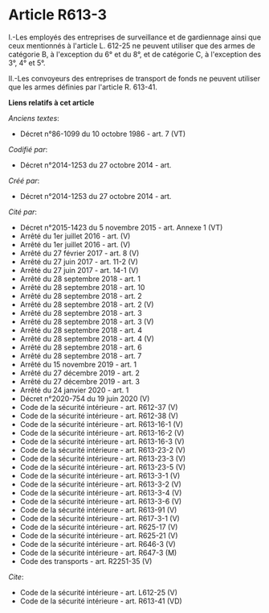 # Article R613-3

I.-Les employés des entreprises de surveillance et de gardiennage ainsi que ceux mentionnés à l'article L. 612-25 ne peuvent
utiliser que des armes de catégorie B, à l'exception du 6° et du 8°, et de catégorie C, à l'exception des 3°, 4° et 5°. 

II.-Les convoyeurs des entreprises de transport de fonds ne peuvent utiliser que les armes définies par l'article R. 613-41.

**Liens relatifs à cet article**

_Anciens textes_:

  - Décret n°86-1099 du 10 octobre 1986 - art. 7 (VT)

_Codifié par_:

  - Décret n°2014-1253 du 27 octobre 2014 - art.

_Créé par_:

  - Décret n°2014-1253 du 27 octobre 2014 - art.

_Cité par_:

  - Décret n°2015-1423 du 5 novembre 2015 - art. Annexe 1 (VT)
  - Arrêté du 1er juillet 2016 - art.   (V)
  - Arrêté du 1er juillet 2016 - art. (V)
  - Arrêté du 27 février 2017 - art. 8 (V)
  - Arrêté du 27 juin 2017 - art. 11-2 (V)
  - Arrêté du 27 juin 2017 - art. 14-1 (V)
  - Arrêté du 28 septembre 2018 - art. 1
  - Arrêté du 28 septembre 2018 - art. 10
  - Arrêté du 28 septembre 2018 - art. 2
  - Arrêté du 28 septembre 2018 - art. 2 (V)
  - Arrêté du 28 septembre 2018 - art. 3
  - Arrêté du 28 septembre 2018 - art. 3 (V)
  - Arrêté du 28 septembre 2018 - art. 4
  - Arrêté du 28 septembre 2018 - art. 4 (V)
  - Arrêté du 28 septembre 2018 - art. 6
  - Arrêté du 28 septembre 2018 - art. 7
  - Arrêté du 15 novembre 2019 - art. 1
  - Arrêté du 27 décembre 2019 - art. 2
  - Arrêté du 27 décembre 2019 - art. 3
  - Arrêté du 24 janvier 2020 - art. 1
  - Décret n°2020-754 du 19 juin 2020 (V)
  - Code de la sécurité intérieure - art. R612-37 (V)
  - Code de la sécurité intérieure - art. R612-38 (V)
  - Code de la sécurité intérieure - art. R613-16-1 (V)
  - Code de la sécurité intérieure - art. R613-16-2 (V)
  - Code de la sécurité intérieure - art. R613-16-3 (V)
  - Code de la sécurité intérieure - art. R613-23-2 (V)
  - Code de la sécurité intérieure - art. R613-23-3 (V)
  - Code de la sécurité intérieure - art. R613-23-5 (V)
  - Code de la sécurité intérieure - art. R613-3-1 (V)
  - Code de la sécurité intérieure - art. R613-3-2 (V)
  - Code de la sécurité intérieure - art. R613-3-4 (V)
  - Code de la sécurité intérieure - art. R613-3-6 (V)
  - Code de la sécurité intérieure - art. R613-91 (V)
  - Code de la sécurité intérieure - art. R617-3-1 (V)
  - Code de la sécurité intérieure - art. R625-17 (V)
  - Code de la sécurité intérieure - art. R625-21 (V)
  - Code de la sécurité intérieure - art. R646-3 (V)
  - Code de la sécurité intérieure - art. R647-3 (M)
  - Code des transports - art. R2251-35 (V)

_Cite_:

  - Code de la sécurité intérieure - art. L612-25 (V)
  - Code de la sécurité intérieure - art. R613-41 (VD)
